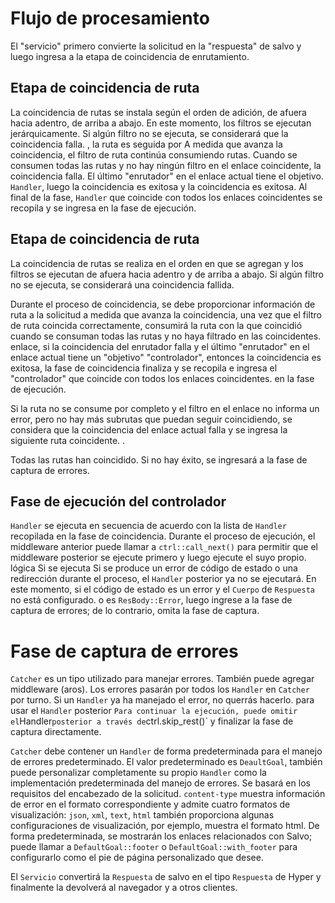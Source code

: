 # Flujo de procesamiento

El "servicio" primero convierte la solicitud en la "respuesta" de salvo y luego ingresa a la etapa de coincidencia de enrutamiento.

## Etapa de coincidencia de ruta
La coincidencia de rutas se instala según el orden de adición, de afuera hacia adentro, de arriba a abajo. En este momento, los filtros se ejecutan jerárquicamente. Si algún filtro no se ejecuta, se considerará que la coincidencia falla. , la ruta es seguida por A medida que avanza la coincidencia, el filtro de ruta continúa consumiendo rutas. Cuando se consumen todas las rutas y no hay ningún filtro en el enlace coincidente, la coincidencia falla. El último "enrutador" en el enlace actual tiene el objetivo. `Handler`, luego la coincidencia es exitosa y la coincidencia es exitosa. Al final de la fase, `Handler` que coincide con todos los enlaces coincidentes se recopila y se ingresa en la fase de ejecución.

## Etapa de coincidencia de ruta

La coincidencia de rutas se realiza en el orden en que se agregan y los filtros se ejecutan de afuera hacia adentro y de arriba a abajo. Si algún filtro no se ejecuta, se considerará una coincidencia fallida.

Durante el proceso de coincidencia, se debe proporcionar información de ruta a la solicitud a medida que avanza la coincidencia, una vez que el filtro de ruta coincida correctamente, consumirá la ruta con la que coincidió cuando se consuman todas las rutas y no haya filtrado en las coincidentes. enlace, si la coincidencia del enrutador falla y el último "enrutador" en el enlace actual tiene un "objetivo" "controlador", entonces la coincidencia es exitosa, la fase de coincidencia finaliza y se recopila e ingresa el "controlador" que coincide con todos los enlaces coincidentes. en la fase de ejecución.

Si la ruta no se consume por completo y el filtro en el enlace no informa un error, pero no hay más subrutas que puedan seguir coincidiendo, se considera que la coincidencia del enlace actual falla y se ingresa la siguiente ruta coincidente. .

Todas las rutas han coincidido. Si no hay éxito, se ingresará a la fase de captura de errores.

## Fase de ejecución del controlador

`Handler` se ejecuta en secuencia de acuerdo con la lista de `Handler` recopilada en la fase de coincidencia. Durante el proceso de ejecución, el middleware anterior puede llamar a `ctrl::call_next()` para permitir que el middleware posterior se ejecute primero y luego ejecute el suyo propio. lógica Si se ejecuta Si se produce un error de código de estado o una redirección durante el proceso, el `Handler` posterior ya no se ejecutará. En este momento, si el código de estado es un error y el `Cuerpo` de `Respuesta` no está configurado. o es `ResBody::Error`, luego ingrese a la fase de captura de errores; de lo contrario, omita la fase de captura.

# Fase de captura de errores

`Catcher` es un tipo utilizado para manejar errores. También puede agregar middleware (aros). Los errores pasarán por todos los `Handler` en `Catcher` por turno. Si un `Handler` ya ha manejado el error, no querrás hacerlo. para usar el `Handler` posterior ` Para continuar la ejecución, puede omitir el `Handler` posterior a través de `ctrl.skip_rest()` y finalizar la fase de captura directamente.

`Catcher` debe contener un `Handler` de forma predeterminada para el manejo de errores predeterminado. El valor predeterminado es `DeaultGoal`, también puede personalizar completamente su propio `Handler` como la implementación predeterminada del manejo de errores. Se basará en los requisitos del encabezado de la solicitud. `content-type` muestra información de error en el formato correspondiente y admite cuatro formatos de visualización: `json`, `xml`, `text`, `html` también proporciona algunas configuraciones de visualización, por ejemplo, muestra el formato html. De forma predeterminada, se mostrarán los enlaces relacionados con Salvo; puede llamar a `DefaultGoal::footer` o `DefaultGoal::with_footer` para configurarlo como el pie de página personalizado que desee.

El `Servicio` convertirá la `Respuesta` de salvo en el tipo `Respuesta` de Hyper y finalmente la devolverá al navegador y a otros clientes.